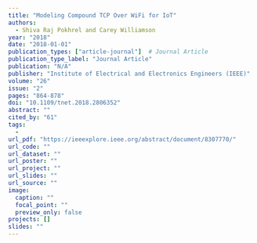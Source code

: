 ```yaml
---
title: "Modeling Compound TCP Over WiFi for IoT"
authors:
  - Shiva Raj Pokhrel and Carey Williamson
year: "2018"
date: "2018-01-01"
publication_types: ["article-journal"]  # Journal Article
publication_type_label: "Journal Article"
publication: "N/A"
publisher: "Institute of Electrical and Electronics Engineers (IEEE)"
volume: "26"
issue: "2"
pages: "864-878"
doi: "10.1109/tnet.2018.2806352"
abstract: ""
cited_by: "61"
tags:
  - 
url_pdf: "https://ieeexplore.ieee.org/abstract/document/8307770/"
url_code: ""
url_dataset: ""
url_poster: ""
url_project: ""
url_slides: ""
url_source: ""
image:
  caption: ""
  focal_point: ""
  preview_only: false
projects: []
slides: ""
---
```

